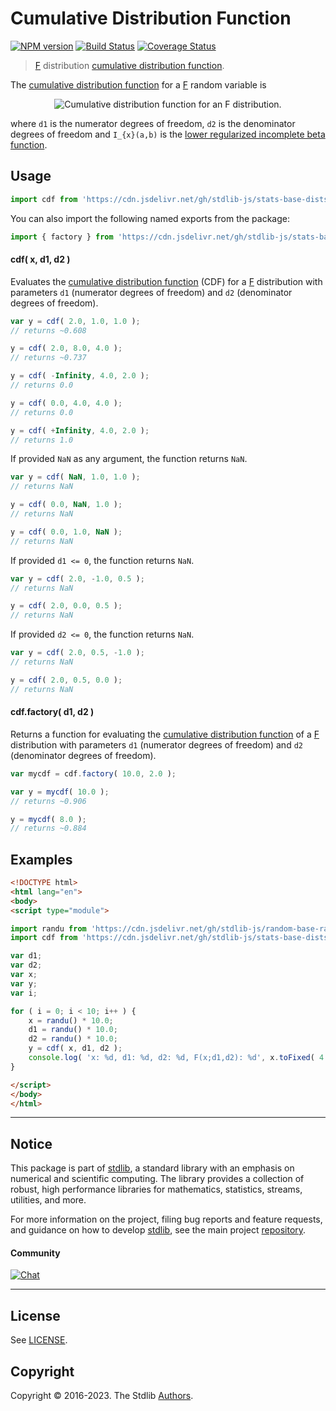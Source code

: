 <!--

@license Apache-2.0

Copyright (c) 2018 The Stdlib Authors.

Licensed under the Apache License, Version 2.0 (the "License");
you may not use this file except in compliance with the License.
You may obtain a copy of the License at

   http://www.apache.org/licenses/LICENSE-2.0

Unless required by applicable law or agreed to in writing, software
distributed under the License is distributed on an "AS IS" BASIS,
WITHOUT WARRANTIES OR CONDITIONS OF ANY KIND, either express or implied.
See the License for the specific language governing permissions and
limitations under the License.

-->

# Cumulative Distribution Function

[![NPM version][npm-image]][npm-url] [![Build Status][test-image]][test-url] [![Coverage Status][coverage-image]][coverage-url] <!-- [![dependencies][dependencies-image]][dependencies-url] -->

> [F][f-distribution] distribution [cumulative distribution function][cdf].

<section class="intro">

The [cumulative distribution function][cdf] for a [F][f-distribution] random variable is

<!-- <equation class="equation" label="eq:f_cdf" align="center" raw="F(x; d_1,d_2)=I_{\frac{d_1 x}{d_1 x + d_2}}\left (\tfrac{d_1}{2}, \tfrac{d_2}{2} \right)" alt="Cumulative distribution function for an F distribution."> -->

<div class="equation" align="center" data-raw-text="F(x; d_1,d_2)=I_{\frac{d_1 x}{d_1 x + d_2}}\left (\tfrac{d_1}{2}, \tfrac{d_2}{2} \right)" data-equation="eq:f_cdf">
    <img src="https://cdn.jsdelivr.net/gh/stdlib-js/stdlib@591cf9d5c3a0cd3c1ceec961e5c49d73a68374cb/lib/node_modules/@stdlib/stats/base/dists/f/cdf/docs/img/equation_f_cdf.svg" alt="Cumulative distribution function for an F distribution.">
    <br>
</div>

<!-- </equation> -->

where `d1` is the numerator degrees of freedom, `d2` is the denominator degrees of freedom and `I_{x}(a,b)` is the [lower regularized incomplete beta function][@stdlib/math/base/special/betainc].

</section>

<!-- /.intro -->



<section class="usage">

## Usage

```javascript
import cdf from 'https://cdn.jsdelivr.net/gh/stdlib-js/stats-base-dists-f-cdf@esm/index.mjs';
```

You can also import the following named exports from the package:

```javascript
import { factory } from 'https://cdn.jsdelivr.net/gh/stdlib-js/stats-base-dists-f-cdf@esm/index.mjs';
```

#### cdf( x, d1, d2 )

Evaluates the [cumulative distribution function][cdf] (CDF) for a [F][f-distribution] distribution with parameters `d1` (numerator degrees of freedom) and `d2` (denominator degrees of freedom).

```javascript
var y = cdf( 2.0, 1.0, 1.0 );
// returns ~0.608

y = cdf( 2.0, 8.0, 4.0 );
// returns ~0.737

y = cdf( -Infinity, 4.0, 2.0 );
// returns 0.0

y = cdf( 0.0, 4.0, 4.0 );
// returns 0.0

y = cdf( +Infinity, 4.0, 2.0 );
// returns 1.0
```

If provided `NaN` as any argument, the function returns `NaN`.

```javascript
var y = cdf( NaN, 1.0, 1.0 );
// returns NaN

y = cdf( 0.0, NaN, 1.0 );
// returns NaN

y = cdf( 0.0, 1.0, NaN );
// returns NaN
```

If provided `d1 <= 0`, the function returns `NaN`.

```javascript
var y = cdf( 2.0, -1.0, 0.5 );
// returns NaN

y = cdf( 2.0, 0.0, 0.5 );
// returns NaN
```

If provided `d2 <= 0`, the function returns `NaN`.

```javascript
var y = cdf( 2.0, 0.5, -1.0 );
// returns NaN

y = cdf( 2.0, 0.5, 0.0 );
// returns NaN
```

#### cdf.factory( d1, d2 )

Returns a function for evaluating the [cumulative distribution function][cdf] of a [F][f-distribution] distribution with parameters `d1` (numerator degrees of freedom) and `d2` (denominator degrees of freedom).

```javascript
var mycdf = cdf.factory( 10.0, 2.0 );

var y = mycdf( 10.0 );
// returns ~0.906

y = mycdf( 8.0 );
// returns ~0.884
```

</section>

<!-- /.usage -->

<section class="examples">

## Examples

<!-- eslint no-undef: "error" -->

```html
<!DOCTYPE html>
<html lang="en">
<body>
<script type="module">

import randu from 'https://cdn.jsdelivr.net/gh/stdlib-js/random-base-randu@esm/index.mjs';
import cdf from 'https://cdn.jsdelivr.net/gh/stdlib-js/stats-base-dists-f-cdf@esm/index.mjs';

var d1;
var d2;
var x;
var y;
var i;

for ( i = 0; i < 10; i++ ) {
    x = randu() * 10.0;
    d1 = randu() * 10.0;
    d2 = randu() * 10.0;
    y = cdf( x, d1, d2 );
    console.log( 'x: %d, d1: %d, d2: %d, F(x;d1,d2): %d', x.toFixed( 4 ), d1.toFixed( 4 ), d2.toFixed( 4 ), y.toFixed( 4 ) );
}

</script>
</body>
</html>
```

</section>

<!-- /.examples -->

<!-- Section for related `stdlib` packages. Do not manually edit this section, as it is automatically populated. -->

<section class="related">

</section>

<!-- /.related -->

<!-- Section for all links. Make sure to keep an empty line after the `section` element and another before the `/section` close. -->


<section class="main-repo" >

* * *

## Notice

This package is part of [stdlib][stdlib], a standard library with an emphasis on numerical and scientific computing. The library provides a collection of robust, high performance libraries for mathematics, statistics, streams, utilities, and more.

For more information on the project, filing bug reports and feature requests, and guidance on how to develop [stdlib][stdlib], see the main project [repository][stdlib].

#### Community

[![Chat][chat-image]][chat-url]

---

## License

See [LICENSE][stdlib-license].


## Copyright

Copyright &copy; 2016-2023. The Stdlib [Authors][stdlib-authors].

</section>

<!-- /.stdlib -->

<!-- Section for all links. Make sure to keep an empty line after the `section` element and another before the `/section` close. -->

<section class="links">

[npm-image]: http://img.shields.io/npm/v/@stdlib/stats-base-dists-f-cdf.svg
[npm-url]: https://npmjs.org/package/@stdlib/stats-base-dists-f-cdf

[test-image]: https://github.com/stdlib-js/stats-base-dists-f-cdf/actions/workflows/test.yml/badge.svg?branch=main
[test-url]: https://github.com/stdlib-js/stats-base-dists-f-cdf/actions/workflows/test.yml?query=branch:main

[coverage-image]: https://img.shields.io/codecov/c/github/stdlib-js/stats-base-dists-f-cdf/main.svg
[coverage-url]: https://codecov.io/github/stdlib-js/stats-base-dists-f-cdf?branch=main

<!--

[dependencies-image]: https://img.shields.io/david/stdlib-js/stats-base-dists-f-cdf.svg
[dependencies-url]: https://david-dm.org/stdlib-js/stats-base-dists-f-cdf/main

-->

[chat-image]: https://img.shields.io/gitter/room/stdlib-js/stdlib.svg
[chat-url]: https://gitter.im/stdlib-js/stdlib/

[stdlib]: https://github.com/stdlib-js/stdlib

[stdlib-authors]: https://github.com/stdlib-js/stdlib/graphs/contributors

[umd]: https://github.com/umdjs/umd
[es-module]: https://developer.mozilla.org/en-US/docs/Web/JavaScript/Guide/Modules

[deno-url]: https://github.com/stdlib-js/stats-base-dists-f-cdf/tree/deno
[umd-url]: https://github.com/stdlib-js/stats-base-dists-f-cdf/tree/umd
[esm-url]: https://github.com/stdlib-js/stats-base-dists-f-cdf/tree/esm
[branches-url]: https://github.com/stdlib-js/stats-base-dists-f-cdf/blob/main/branches.md

[stdlib-license]: https://raw.githubusercontent.com/stdlib-js/stats-base-dists-f-cdf/main/LICENSE

[cdf]: https://en.wikipedia.org/wiki/Cumulative_distribution_function

[f-distribution]: https://en.wikipedia.org/wiki/F_distribution

[@stdlib/math/base/special/betainc]: https://github.com/stdlib-js/math-base-special-betainc/tree/esm

</section>

<!-- /.links -->
